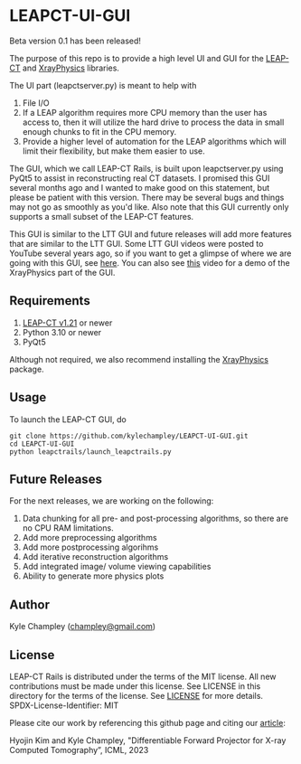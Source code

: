 # LEAPCT-UI-GUI
Beta version 0.1 has been released!

The purpose of this repo is to provide a high level UI and GUI for the [LEAP-CT](https://github.com/LLNL/LEAP/) and [XrayPhysics](https://github.com/kylechampley/XrayPhysics) libraries.

The UI part (leapctserver.py) is meant to help with
1) File I/O
2) If a LEAP algorithm requires more CPU memory than the user has access to, then it will utilize the hard drive to process the data in small enough chunks to fit in the CPU memory.
3) Provide a higher level of automation for the LEAP algorithms which will limit their flexibility, but make them easier to use.

The GUI, which we call LEAP-CT Rails, is built upon leapctserver.py using PyQt5 to assist in reconstructing real CT datasets.  I promised this GUI several months ago and I wanted to make good on this statement, but please be patient with this version.  There may be several bugs and things may not go as smoothly as you'd like.  Also note that this GUI currently only supports a small subset of the LEAP-CT features.

This GUI is similar to the LTT GUI and future releases will add more features that are similar to the LTT GUI.  Some LTT GUI videos were posted to YouTube several years ago, so if you want to get a glimpse of where we are going with this GUI, see [here](https://www.youtube.com/watch?v=oVcFYh8oB4I).  You can also see [this](https://www.youtube.com/watch?v=VHt2kL85Ews) video for a demo of the XrayPhysics part of the GUI.


## Requirements
1) [LEAP-CT v1.21](https://github.com/LLNL/LEAP) or newer
2) Python 3.10 or newer
3) PyQt5

Although not required, we also recommend installing the [XrayPhysics](https://github.com/kylechampley/XrayPhysics) package.


## Usage
To launch the LEAP-CT GUI, do 

```
git clone https://github.com/kylechampley/LEAPCT-UI-GUI.git
cd LEAPCT-UI-GUI
python leapctrails/launch_leapctrails.py
```


## Future Releases

For the next releases, we are working on the following:
1) Data chunking for all pre- and post-processing algorithms, so there are no CPU RAM limitations.
2) Add more preprocessing algorithms
3) Add more postprocessing algorihms
4) Add iterative reconstruction algorithms
5) Add integrated image/ volume viewing capabilities
6) Ability to generate more physics plots


## Author
Kyle Champley (champley@gmail.com)


## License
LEAP-CT Rails is distributed under the terms of the MIT license. All new contributions must be made under this license. See LICENSE in this directory for the terms of the license.
See [LICENSE](LICENSE) for more details.  
SPDX-License-Identifier: MIT  

Please cite our work by referencing this github page and citing our [article](https://arxiv.org/abs/2307.05801):

Hyojin Kim and Kyle Champley, "Differentiable Forward Projector for X-ray Computed Tomography”, ICML, 2023

